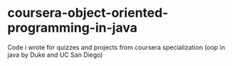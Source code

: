 # coursera-object-oriented-programming-in-java
Code i wrote for quizzes and projects from coursera specialization  (oop in java by Duke and UC San Diego)
